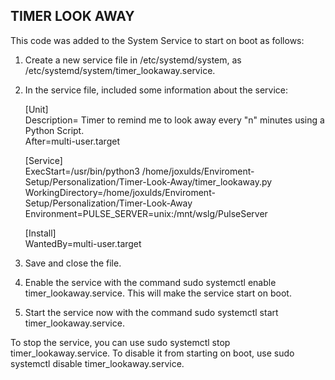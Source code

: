 ## TIMER LOOK AWAY ##

This code was added to the System Service to start on boot as follows:                                         
   1. Create a new service file in /etc/systemd/system, as /etc/systemd/system/timer_lookaway.service.
   2. In the service file, included some information about the service:  
      
      [Unit]  
      Description= Timer to remind me to look away every "n" minutes using a Python Script.  
      After=multi-user.target  
  
      [Service]  
      ExecStart=/usr/bin/python3 /home/joxulds/Enviroment-Setup/Personalization/Timer-Look-Away/timer_lookaway.py  
      WorkingDirectory=/home/joxulds/Enviroment-Setup/Personalization/Timer-Look-Away  
      Environment=PULSE_SERVER=unix:/mnt/wslg/PulseServer  
   
      [Install]  
      WantedBy=multi-user.target  
  
   3. Save and close the file.

   4. Enable the service with the command sudo systemctl enable timer_lookaway.service. This will make the service start on boot.

   5. Start the service now with the command sudo systemctl start timer_lookaway.service.

To stop the service, you can use sudo systemctl stop timer_lookaway.service. To disable it from starting on boot, use sudo systemctl disable timer_lookaway.service.
